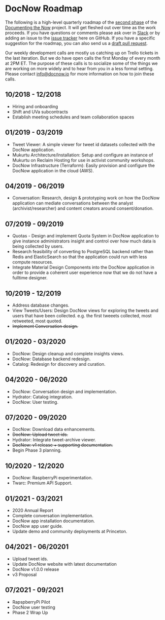 # DocNow Roadmap

The following is a high-level quarterly roadmap of the [second
phase](https://news.docnow.io/documenting-the-now-phase-2-83d76a9ee0a8) of the
[Documenting the Now](https://www.docnow.io) project. It will get fleshed out over time as the work proceeds. If you have questions or comments please ask over in
[Slack](https://bit.ly/docnow-slack) or by adding an issue to the [issue tracker](https://github.com/DocNow/roadmap/issues) here on GitHub. If you have a specific suggestion for the roadmap, you can also send us a [draft pull request](https://github.blog/2019-02-14-introducing-draft-pull-requests/).

Our weekly development calls are mostly us catching up on Trello tickets in the last iteration. But we do have open calls the first Monday of every month at 2PM ET. The purpose of these calls is to socialize some of the things we are working on more widely and to hear from you in a less formal setting. Please contact [info@docnow.io](mailto:info@docnow.io) for more information on how to join these calls.

## 10/2018 - 12/2018 

* Hiring and onboarding
* Shift and UVa subcontracts
* Establish meeting schedules and team collaboration spaces

## 01/2019 - 03/2019

* Tweet Viewer: A simple viewer for tweet id datasets collected with the DocNow application.
* Mukurtu Architecture/Installation: Setup and configure an instance of Mukurtu on Reclaim Hosting for use in activist community workshops.
* DocNow Infrastructure (Terraform): Easily provision and configure the DocNow application in the cloud (AWS).

## 04/2019 - 06/2019

* Conversation: Research, design & prototyping work on how the DocNow application can mediate conversations between the analyst (archivist/researcher) and content creators around consent/donation.

## 07/2019 - 09/2019

* Quotas - Design and implement Quota System in DocNow application to give
  instance administrators insight and control over how much data is being
  collected by users.
* Research feasibility of converting to PostgreSQL backend rather than Redis and
  ElasticSearch so that the application could run with less compute resources.
* Integrate Material Design Components into the DocNow application in order to
  provide a coherent user experience now that we do not have a fulltime
  designer.

## 10/2019 - 12/2019

* Address database changes.
* View Tweets/Users: Design DocNow views for exploring the tweets and users that have been collected. e.g. the first tweeets collected, most retweeted, most quoted.
* ~~Implement Conversation design.~~

## 01/2020 - 03/2020

* DocNow: Design cleanup and complete insights views.
* DocNow: Database backend redesign.
* Catalog: Redesign for discovery and curation.

## 04/2020 - 06/2020

* DocNow: Conversation design and implementation.
* Hydrator: Catalog integration.
* DocNow: User testing.

## 07/2020 - 09/2020

* DocNow: Download data enhancements.
* ~~DocNow: Upload tweet ids.~~
* Hydrator: Integrate tweet-archive viewer.
* ~~DocNow: v1 release + supporting documentation.~~
* Begin Phase 3 planning.

## 10/2020 - 12/2020

* DocNow: RaspberryPi experimentation.
* Twarc: Premium API Support.

## 01/2021 - 03/2021

* 2020 Annual Report
* Complete conversation implementation.
* DocNow app installation documentation.
* DocNow app user guide.
* Update demo and community deployments at Princeton.

## 04/2021 - 06/20201

* Upload tweet ids.
* Update DocNow website with latest documentation
* DocNow v1.0.0 release
* v3 Proposal

## 07/2021 - 09/2021

* RapspberryPi Pilot
* DocNow user testing 
* Phase 2 Wrap Up
